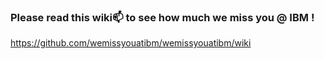 ### Please read this wiki📫 to see how much we miss you @ IBM !
https://github.com/wemissyouatibm/wemissyouatibm/wiki


<!--
**wemissyouatibm/wemissyouatibm** is a ✨ _special_ ✨ repository because its `README.md` (this file) appears on your GitHub profile.

Here are some ideas to get you started:

- 🔭 I’m currently working on ...
- 🌱 I’m currently learning ...
- 👯 I’m looking to collaborate on ...
- 🤔 I’m looking for help with ...
- 💬 Ask me about ...
- 📫 How to reach me: ...
- 😄 Pronouns: ...
- ⚡ Fun fact: ...
-->
